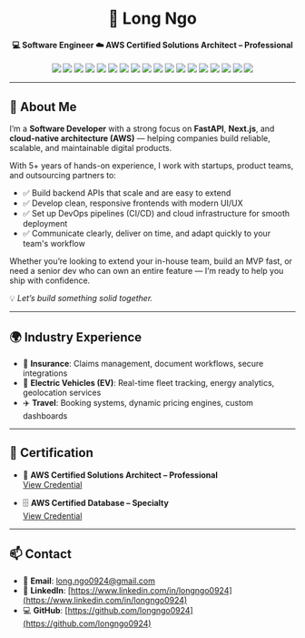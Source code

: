<h1 align="center">🚀 Long Ngo</h1>
<h4 align="center">
  💻 Software Engineer ☁️ AWS Certified Solutions Architect – Professional
</h4>
<p align="center">
  <!-- Core Tech -->
  <img src="https://img.shields.io/badge/FastAPI-009688?style=for-the-badge&logo=fastapi&logoColor=white" />
  <img src="https://img.shields.io/badge/Next.js-000000?style=for-the-badge&logo=next.js&logoColor=white" />
  <img src="https://img.shields.io/badge/Vercel-000000?style=for-the-badge&logo=vercel&logoColor=white" />
  <img src="https://img.shields.io/badge/Supabase-3FCF8E?style=for-the-badge&logo=supabase&logoColor=white" />
  <img src="https://img.shields.io/badge/Stripe-635BFF?style=for-the-badge&logo=stripe&logoColor=white" />
  
  <!-- Database -->
  <img src="https://img.shields.io/badge/PostgreSQL-336791?style=for-the-badge&logo=postgresql&logoColor=white" />
  <img src="https://img.shields.io/badge/MongoDB-47A248?style=for-the-badge&logo=mongodb&logoColor=white" />

  <!-- Backend -->
  <img src="https://img.shields.io/badge/Spring%20Boot-6DB33F?style=for-the-badge&logo=spring&logoColor=white" />
  <img src="https://img.shields.io/badge/Express.js-404D59?style=for-the-badge&logo=express&logoColor=white" />

  <!-- Frontend -->
  <img src="https://img.shields.io/badge/React-20232A?style=for-the-badge&logo=react&logoColor=61DAFB" />
  <img src="https://img.shields.io/badge/Tailwind_CSS-38B2AC?style=for-the-badge&logo=tailwind-css&logoColor=white" />

  <!-- Languages -->
  <img src="https://img.shields.io/badge/Python-3776AB?style=for-the-badge&logo=python&logoColor=white" />
  <img src="https://img.shields.io/badge/Java-ED8B00?style=for-the-badge&logo=openjdk&logoColor=white" />
  <img src="https://img.shields.io/badge/TypeScript-3178C6?style=for-the-badge&logo=typescript&logoColor=white" />
  <img src="https://img.shields.io/badge/JavaScript-F7DF1E?style=for-the-badge&logo=javascript&logoColor=black" />

  <!-- Cloud / DevOps -->
  <img src="https://img.shields.io/badge/AWS-FF9900?style=for-the-badge&logo=amazonaws&logoColor=white" />
  <img src="https://img.shields.io/badge/Docker-2496ED?style=for-the-badge&logo=docker&logoColor=white" />
  <img src="https://img.shields.io/badge/GitHub_Actions-2088FF?style=for-the-badge&logo=github-actions&logoColor=white" />
</p>

---

## 👋 About Me

I’m a **Software Developer** with a strong focus on **FastAPI**, **Next.js**, and **cloud-native architecture (AWS)** — helping companies build reliable, scalable, and maintainable digital products.

With 5+ years of hands-on experience, I work with startups, product teams, and outsourcing partners to:

- ✅ Build backend APIs that scale and are easy to extend  
- ✅ Develop clean, responsive frontends with modern UI/UX  
- ✅ Set up DevOps pipelines (CI/CD) and cloud infrastructure for smooth deployment  
- ✅ Communicate clearly, deliver on time, and adapt quickly to your team's workflow  

Whether you’re looking to extend your in-house team, build an MVP fast, or need a senior dev who can own an entire feature — I’m ready to help you ship with confidence.

💡 _Let’s build something solid together._

---

## 🌍 Industry Experience

- 🔐 **Insurance**: Claims management, document workflows, secure integrations  
- 🔋 **Electric Vehicles (EV)**: Real-time fleet tracking, energy analytics, geolocation services  
- ✈️ **Travel**: Booking systems, dynamic pricing engines, custom dashboards  

---

## 📜 Certification

- 🏅 **AWS Certified Solutions Architect – Professional**  
  [View Credential](https://www.credly.com/badges/d4488845-c210-47e2-98b0-851fdbc3d546/public_url)

- 🗄️ **AWS Certified Database – Specialty**  
  [View Credential](https://www.credly.com/badges/b40c6dc9-588d-4955-a005-02d4374420c4/public_url)

---

## 📫 Contact

- 📧 **Email**: [long.ngo0924@gmail.com](mailto:long.ngo0924@gmail.com)  
- 💼 **LinkedIn**: [https://www.linkedin.com/in/longngo0924](https://www.linkedin.com/in/longngo0924)  
- 💻 **GitHub**: [https://github.com/longngo0924](https://github.com/longngo0924)
